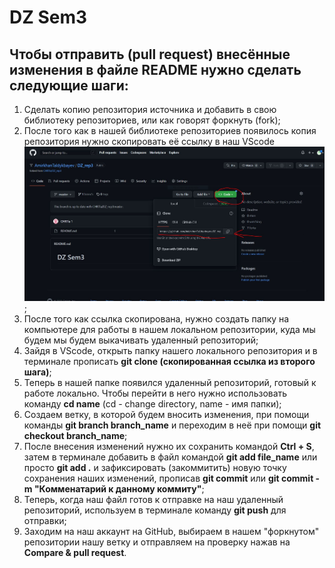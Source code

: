 # DZ Sem3

## Чтобы отправить (pull request) внесённые изменения в файле README нужно сделать следующие шаги:
1. Сделать копию репозитория источника и добавить в свою библиотеку репозиториев, или как говорят форкнуть (fork);
2. После того как в нашей библиотеке репозиториев появилось копия репозитория нужно скопировать её ссылку в наш VScode
    ![Адрес ссылки](2step.JPG) ;
3. После того как ссылка скопирована, нужно создать папку на компьютере для работы в нашем локальном репозитории, куда мы будем мы будем выкачивать удаленный репозиторий;
4. Зайдя в VScode, открыть папку нашего локального репозитория и в терминале прописать **git clone (скопированная ссылка из второго шага)**;
5. Теперь в нашей папке появился удаленный репозиторий, готовый к работе локально. Чтобы перейти в него нужно использовать команду **cd name** (cd - change directory, name - имя папки);
6. Создаем ветку, в которой будем вносить изменения, при помощи команды **git branch branch_name** и переходим в неё при помощи **git checkout branch_name**;
7. После внесения изменений нужно их сохранить командой **Ctrl + S**, затем в терминале добавить в файл командой **git add file_name** или просто **git add .** и зафиксировать (закоммитить) новую точку сохранения наших изменений, прописав **git commit** или **git commit -m "Комменатарий к данному коммиту"**;
8. Теперь, когда наш файл готов к отправке на наш удаленный репозиторий, используем в терминале команду **git push** для отправки;
9. Заходим на наш аккаунт на GitHub, выбираем в нашем "форкнутом" репозитории нашу ветку и отправляем на проверку нажав на **Compare & pull request**.